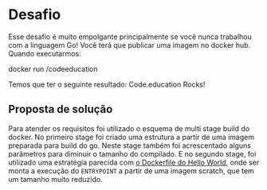 # Desafio

Esse desafio é muito empolgante principalmente se você nunca trabalhou com a linguagem Go!
Você terá que publicar uma imagem no docker hub. Quando executarmos:

docker run <seu-user>/codeeducation

Temos que ter o seguinte resultado: Code.education Rocks!

## Proposta de solução

Para atender os requisitos foi utilizado o esquema de multi stage build do docker. No primeiro stage foi criado uma estrutura a partir de uma 
imagem preparada para build do go. Neste stage também foi acrescentado alguns parâmetros para diminuir o tamanho do compilado. E no segundo stage, 
foi utilizado uma estratégia parecida com [o Dockerfile do Hello World](https://github.com/docker-library/hello-world/blob/master/amd64/hello-world/Dockerfile),
onde ser monta a execução do ``ENTRYPOINT`` a partir de uma imagem scratch, que tem um tamanho muito reduzido.
